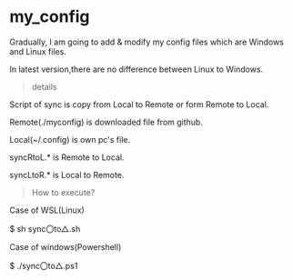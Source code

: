# my_config

Gradually, I am going to add & modify my config files which are Windows and Linux files.

In latest version,there are no difference between Linux to Windows.


> details

Script of sync is copy from Local to Remote or form Remote to Local.

Remote(./myconfig) is downloaded file from github.

Local(~/.config) is own pc's file.

syncRtoL.* is Remote to Local.

syncLtoR.* is Local to Remote.

> How to execute?

Case of WSL(Linux)

$ sh sync〇to△.sh

Case of windows(Powershell)

$ ./sync〇to△.ps1
